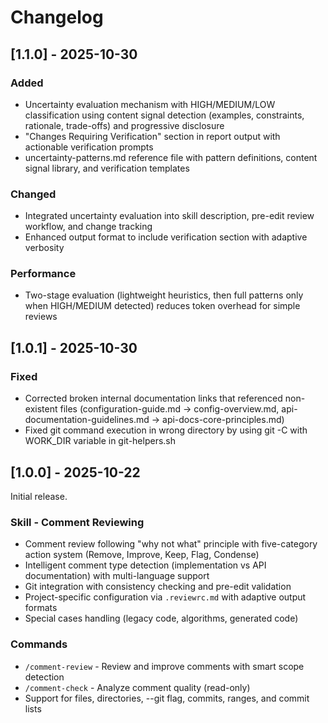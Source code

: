 # Changelog

## [1.1.0] - 2025-10-30

### Added
- Uncertainty evaluation mechanism with HIGH/MEDIUM/LOW classification using content signal detection (examples, constraints, rationale, trade-offs) and progressive disclosure
- "Changes Requiring Verification" section in report output with actionable verification prompts
- uncertainty-patterns.md reference file with pattern definitions, content signal library, and verification templates

### Changed
- Integrated uncertainty evaluation into skill description, pre-edit review workflow, and change tracking
- Enhanced output format to include verification section with adaptive verbosity

### Performance
- Two-stage evaluation (lightweight heuristics, then full patterns only when HIGH/MEDIUM detected) reduces token overhead for simple reviews

## [1.0.1] - 2025-10-30

### Fixed
- Corrected broken internal documentation links that referenced non-existent files (configuration-guide.md → config-overview.md, api-documentation-guidelines.md → api-docs-core-principles.md)
- Fixed git command execution in wrong directory by using git -C with WORK_DIR variable in git-helpers.sh

## [1.0.0] - 2025-10-22

Initial release.

### Skill - Comment Reviewing
- Comment review following "why not what" principle with five-category action system (Remove, Improve, Keep, Flag, Condense)
- Intelligent comment type detection (implementation vs API documentation) with multi-language support
- Git integration with consistency checking and pre-edit validation
- Project-specific configuration via `.reviewrc.md` with adaptive output formats
- Special cases handling (legacy code, algorithms, generated code)

### Commands
- `/comment-review` - Review and improve comments with smart scope detection
- `/comment-check` - Analyze comment quality (read-only)
- Support for files, directories, --git flag, commits, ranges, and commit lists
